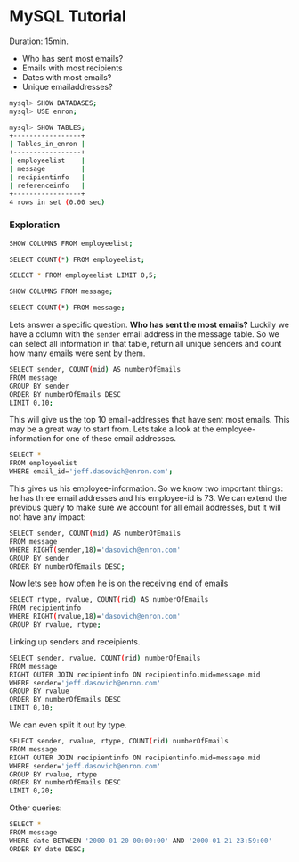 # MySQL Tutorial

Duration: 15min.

* Who has sent most emails?
* Emails with most recipients
* Dates with most emails?
* Unique emailaddresses?


```bash
mysql> SHOW DATABASES;
mysql> USE enron;
```


```bash
mysql> SHOW TABLES;
+-----------------+
| Tables_in_enron |
+-----------------+
| employeelist    |
| message         |
| recipientinfo   |
| referenceinfo   |
+-----------------+
4 rows in set (0.00 sec)
```


### Exploration


```bash
SHOW COLUMNS FROM employeelist;
```


```bash
SELECT COUNT(*) FROM employeelist;
```

```bash
SELECT * FROM employeelist LIMIT 0,5;
```

```bash
SHOW COLUMNS FROM message;
```

```bash
SELECT COUNT(*) FROM message;
```

Lets answer a specific question. **Who has sent the most emails?** Luckily we have a column with the `sender` email address in the message table. So we can select all information in that table, return all unique senders and count how many emails were sent by them.

```bash
SELECT sender, COUNT(mid) AS numberOfEmails
FROM message
GROUP BY sender
ORDER BY numberOfEmails DESC
LIMIT 0,10;
```

This will give us the top 10 email-addresses that have sent most emails. This may be a great way to start from. Lets take a look at the employee-information for one of these email addresses.

```bash
SELECT *
FROM employeelist
WHERE email_id='jeff.dasovich@enron.com';
```

This gives us his employee-information. So we know two important things: he has three email addresses and his employee-id is 73. We can extend the previous query to make sure we account for all email addresses, but it will not have any impact:

```bash
SELECT sender, COUNT(mid) AS numberOfEmails
FROM message
WHERE RIGHT(sender,18)='dasovich@enron.com'
GROUP BY sender
ORDER BY numberOfEmails DESC;
```

Now lets see how often he is on the receiving end of emails

```bash
SELECT rtype, rvalue, COUNT(rid) AS numberOfEmails
FROM recipientinfo
WHERE RIGHT(rvalue,18)='dasovich@enron.com'
GROUP BY rvalue, rtype;
```

Linking up senders and receipients.

```bash
SELECT sender, rvalue, COUNT(rid) numberOfEmails
FROM message
RIGHT OUTER JOIN recipientinfo ON recipientinfo.mid=message.mid 
WHERE sender='jeff.dasovich@enron.com'
GROUP BY rvalue
ORDER BY numberOfEmails DESC
LIMIT 0,10;
```

We can even split it out by type.

```bash
SELECT sender, rvalue, rtype, COUNT(rid) numberOfEmails
FROM message
RIGHT OUTER JOIN recipientinfo ON recipientinfo.mid=message.mid 
WHERE sender='jeff.dasovich@enron.com'
GROUP BY rvalue, rtype
ORDER BY numberOfEmails DESC
LIMIT 0,20;
```

Other queries:

```bash
SELECT * 
FROM message 
WHERE date BETWEEN '2000-01-20 00:00:00' AND '2000-01-21 23:59:00' 
ORDER BY date DESC;
```

